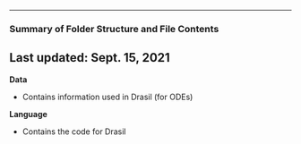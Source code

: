 --------------------------------------------------
### Summary of Folder Structure and File Contents
Last updated: Sept. 15, 2021
--------------------------------------------------

**Data**
  - Contains information used in Drasil (for ODEs)

**Language**
  - Contains the code for Drasil
